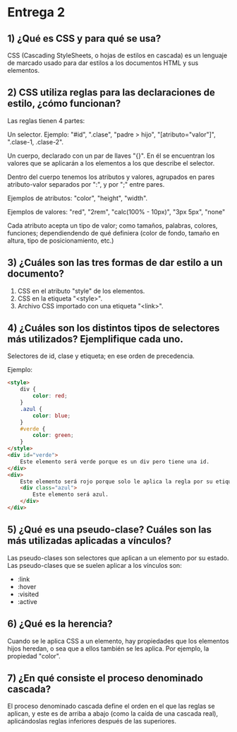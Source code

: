 # Entrega 2

## 1) ¿Qué es CSS y para qué se usa?

CSS (Cascading StyleSheets, o hojas de estilos en cascada) es un lenguaje de marcado usado para dar estilos a los documentos HTML y sus elementos.

## 2) CSS utiliza reglas para las declaraciones de estilo, ¿cómo funcionan?

Las reglas tienen 4 partes:

Un selector. Ejemplo: "#id", ".clase", "padre > hijo", "[atributo="valor"]", ".clase-1, .clase-2".

Un cuerpo, declarado con un par de llaves "{}". En él se encuentran los valores que se aplicarán a los elementos a los que describe el selector.

Dentro del cuerpo tenemos los atributos y valores, agrupados en pares atributo-valor separados por ":", y por ";" entre pares.

Ejemplos de atributos: "color", "height", "width".

Ejemplos de valores: "red", "2rem", "calc(100% - 10px)", "3px 5px", "none"

Cada atributo acepta un tipo de valor; como tamaños, palabras, colores, funciones; dependiendendo de qué definiera (color de fondo, tamaño en altura, tipo de posicionamiento, etc.)

## 3) ¿Cuáles son las tres formas de dar estilo a un documento?

1. CSS en el atributo "style" de los elementos.
2. CSS en la etiqueta "\<style\>".
3. Archivo CSS importado con una etiqueta "\<link\>".

## 4) ¿Cuáles son los distintos tipos de selectores más utilizados? Ejemplifique cada uno.

Selectores de id, clase y etiqueta; en ese orden de precedencia.

Ejemplo:
```html
<style>
	div {
		color: red;
	}
	.azul {
		color: blue;
	}
	#verde {
		color: green;
	}
</style>
<div id="verde">
	Este elemento será verde porque es un div pero tiene una id.
</div>
<div>
	Este elemento será rojo porque solo le aplica la regla por su etiqueta.
	<div class="azul">
		Este elemento será azul.
	</div>
</div>
```

## 5) ¿Qué es una pseudo-clase? Cuáles son las más utilizadas aplicadas a vínculos?

Las pseudo-clases son selectores que aplican a un elemento por su estado.
Las pseudo-clases que se suelen aplicar a los vínculos son:
- :link
- :hover
- :visited
- :active

## 6) ¿Qué es la herencia?

Cuando se le aplica CSS a un elemento, hay propiedades que los elementos hijos heredan, o sea que a ellos también se les aplica. Por ejemplo, la propiedad "color".

## 7) ¿En qué consiste el proceso denominado cascada?

El proceso denominado cascada define el orden en el que las reglas se aplican, y este es de arriba a abajo (como la caída de una cascada real), aplicándoslas reglas inferiores después de las superiores.